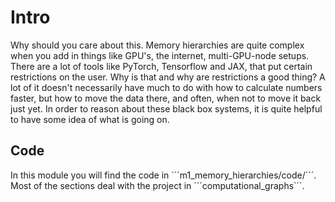 # Intro
Why should you care about this.
Memory hierarchies are quite complex when you add in things like GPU's, the internet, multi-GPU-node setups.
There are a lot of tools like PyTorch, Tensorflow and JAX, that put certain restrictions
on the user. Why is that and why are restrictions a good thing?
A lot of it doesn't necessarily have much to do with how to calculate numbers faster, but how
to move the data there, and often, when not to move it back just yet.
In order to reason about these black box systems, it is quite helpful to have some idea
of what is going on.

## Code
In this module you will find the code in ´´´m1_memory_hierarchies/code/´´´.
Most of the sections deal with the project in ´´´computational_graphs´´´.
